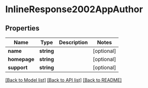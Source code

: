 # InlineResponse2002AppAuthor

## Properties
Name | Type | Description | Notes
------------ | ------------- | ------------- | -------------
**name** | **string** |  | [optional] 
**homepage** | **string** |  | [optional] 
**support** | **string** |  | [optional] 

[[Back to Model list]](../../README.md#documentation-for-models) [[Back to API list]](../../README.md#documentation-for-api-endpoints) [[Back to README]](../../README.md)

